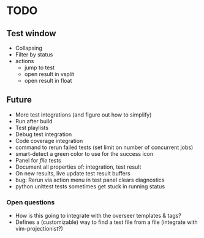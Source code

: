 # TODO

## Test window

- Collapsing
- Filter by status
- actions
  - jump to test
  - open result in vsplit
  - open result in float

## Future

- More test integrations (and figure out how to simplify)
- Run after build
- Test playlists
- Debug test integration
- Code coverage integration
- command to rerun failed tests (set limit on number of concurrent jobs)
- smart-detect a green color to use for the success icon
- Panel for _file_ tests
- Document all properties of: integration, test result
- On new results, live update test result buffers
- bug: Rerun via action menu in test panel clears diagnostics
- python unittest tests sometimes get stuck in running status

### Open questions

- How is this going to integrate with the overseer templates & tags?
- Defines a (customizable) way to find a test file from a file (integrate with vim-projectionist?)
